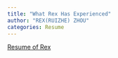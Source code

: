 ```yaml
---
title: "What Rex Has Experienced"
author: "REX(RUIZHE) ZHOU"
categories: Resume
---
```


<a href="https://github.com/trexwithoutt/trexwithoutt.github.io/blob/master/images/RZ-Resume.pdf" target="_blank">Resume of Rex</a>
